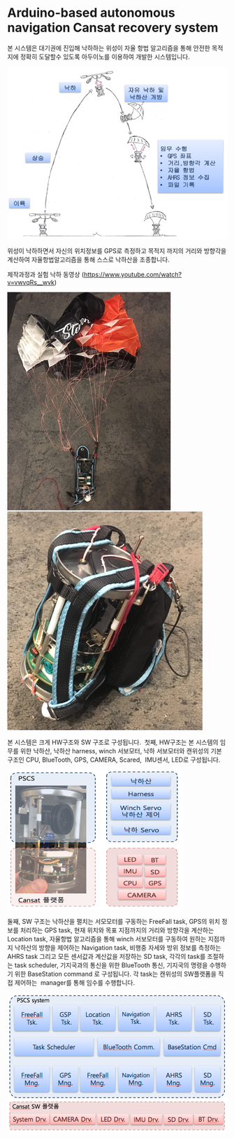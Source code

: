 # Arduino-based autonomous navigation Cansat recovery system

본 시스템은 대기권에 진입해 낙하하는 위성이 자율 항법 알고리즘을 통해 안전한 목적지에 정확히 도달할수 있도록 아두이노를 이용하여 개발한 시스템입니다. 

![](https://github.com/BROWN1213/PSCS/blob/master/image/PSCS.png)

위성이 낙하하면서 자신의 위치정보를 GPS로 측정하고 목적지 까지의 거리와 방향각을 계산하여 자율항법알고리즘을 통해 스스로 낙하산을 조종합니다.  

제작과정과 실험 낙하 동영상 (https://www.youtube.com/watch?v=vwvqRs__wvk)

![](https://github.com/BROWN1213/PSCS/blob/master/image/pscs1.png)
![](https://github.com/BROWN1213/PSCS/blob/master/image/pscs2.png)

본 시스템은 크게 HW구조와 SW 구조로 구성됩니다.  
첫째, HW구조는 본 시스템의 임무를 위한 낙하산, 낙하산 harness, winch 서보모터, 낙하 서보모터와 캔위성의 기본 구조인 CPU, BlueTooth, GPS, CAMERA, Scared,  IMU센서, LED로 구성됩니다.  

![](https://github.com/BROWN1213/PSCS/blob/master/image/PSCS4.png)

둘째, SW 구조는 낙하산을 펼치는 서모모터를 구동하는 FreeFall task, GPS의 위치 정보를 처리하는 GPS task, 현재 위치와 목표 지점까지의 거리와 방향각을 계산하는 Location task, 자율항법 알고리즘을 통해 winch 서보모터를 구동하여 원하는 지점까지 낙하산의 방향을 제어하는 Navigation task, 비행중 자세와 방위 정보를 측정하는 AHRS task 그리고 모든 센서값과 계산값을 저장하는 SD task, 각각의 task를 조절하는 task scheduler, 기지국과의 통신을 위한 BlueTooth 통신, 기지국의 명령을 수행하기 위한 BaseStation command 로 구성됩니다. 각 task는 캔위성의 SW플랫폼을 직접 제어하는  manager를 통해 임수를 수행합니다. 


![](https://github.com/BROWN1213/PSCS/blob/master/image/PSCS3.png)
